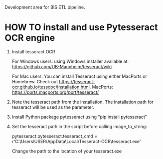 Development area for BIS ETL pipeline.

# HOW TO install and use Pytesseract OCR engine
1. Install tesseract OCR
   
   For Windows users: using Windows installer available at: https://github.com/UB-Mannheim/tesseract/wiki
   
   For Mac users: You can install Tesseract using either MacPorts or Homebrew. Check out https://tesseract-ocr.github.io/tessdoc/Installation.html.
   MacPorts: https://ports.macports.org/port/tesseract/

2. Note the tesseract path from the installation.  The installation path for tesseract will be used as the parameter.

3. Install Python package pytesseract using "pip install pytesseract"

4. Set the tesseract path in the script before calling image_to_string:

   pytesseract.pytesseract.tesseract_cmd = r'C:\Users\USER\AppData\Local\Tesseract-OCR\tesseract.exe' 
   
   Change the path to the location of your tesseract.exe 


